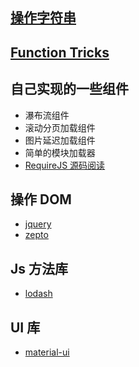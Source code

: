 ## [操作字符串](string-operations-triks.md)

## [Function Tricks](function-tricks.md)

## 自己实现的一些组件

* 瀑布流组件
* 滚动分页加载组件
* 图片延迟加载组件
* 简单的模块加载器
* [RequireJS 源码阅读](src/requirejs-code-reading.js)

## 操作 DOM

* [jquery](https://github.com/jquery/jquery)
* [zepto](https://github.com/madrobby/zepto)

## Js 方法库

* [lodash](https://github.com/eplover/lodash)

## UI 库

* [material-ui](http://www.material-ui.com/#/)
